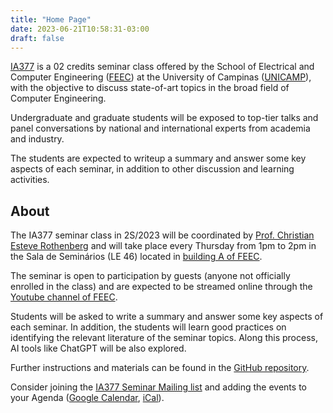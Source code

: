 ```yaml
---
title: "Home Page"
date: 2023-06-21T10:58:31-03:00
draft: false
---
```


[IA377](https://www.cpg.feec.unicamp.br/cpg/lista/caderno_horario_show.php?id=1795) is a 02 credits seminar class offered by the School of Electrical and Computer Engineering ([FEEC](https://www.fee.unicamp.br/)) at the University of Campinas ([UNICAMP](https://www.unicamp.br/)), with the objective to discuss state-of-art topics in the broad field of Computer Engineering.

Undergraduate and graduate students will be exposed to top-tier talks and panel conversations by national and international experts from academia and industry.

The students are expected to writeup a summary and answer some key aspects of each seminar, in addition to other discussion and learning activities.

## About

The IA377 seminar class in 2S/2023 will be coordinated by [Prof. Christian Esteve Rothenberg](https://www.dca.fee.unicamp.br/~chesteve/) and will take place every Thursday from 1pm to 2pm in the Sala de Seminários (LE 46) located in [building A of FEEC](https://www.google.com/maps/place/Av.+Albert+Einstein,+400+-+Cidade+Universit%C3%A1ria,+Campinas+-+SP,+13083-852/@-22.8207734,-47.0708156,17z/data=!4m5!3m4!1s0x94c8c6ae7ae829f3:0x1e2c0569795e4657!8m2!3d-22.8212326!4d-47.0662474?coh=164777&entry=tt&shorturl=1).

The seminar is open to participation by guests (anyone not officially enrolled in the class) and are expected to be streamed online through the [Youtube channel of FEEC](https://www.youtube.com/channel/UChptcdqmzNLQ8Oe03DEjIDQ).

Students will be asked to write a summary and answer some key aspects of each seminar. In addition, the students will learn good practices on identifying the relevant literature of the seminar topics. Along this process, AI tools like ChatGPT will be also explored.

Further instructions and materials can be found in the [GitHub repository](https://github.com/feec-seminar-comp-eng/feec-seminar-comp-eng.github.io).

Consider joining the [IA377 Seminar Mailing list](https://groups.google.com/g/ia377-feec-unicamp/) and adding the events to your Agenda ([Google Calendar](https://calendar.google.com/calendar/u/0/embed?src=c_classroom7fe366e4@group.calendar.google.com&ctz=America/Sao_Paulo
), [iCal](https://calendar.google.com/calendar/ical/c_classroom7fe366e4%40group.calendar.google.com/public/basic.ics)).






<!-- **Materials:**

[Slides (PDF)](https://github.com/ia377-feec-unicamp/ia377-feec-unicamp.github.io/raw/main/uploads/pdf/IA377-1S2023-Seminar-FEEC-UNICAMP-Aula-0-Intro-PUBLIC.pdf)

{{< slideshow "https://www.slideshare.net/slideshow/embed_code/key/nmvIrt9noIUwsz" >}}
-->


<!-- Google tag (gtag.js) -->
<script async src="https://www.googletagmanager.com/gtag/js?id=G-ZJM8RXWEZ2"></script>
<script>
  window.dataLayer = window.dataLayer || [];
  function gtag(){dataLayer.push(arguments);}
  gtag('js', new Date());

  gtag('config', 'G-ZJM8RXWEZ2');
</script>
